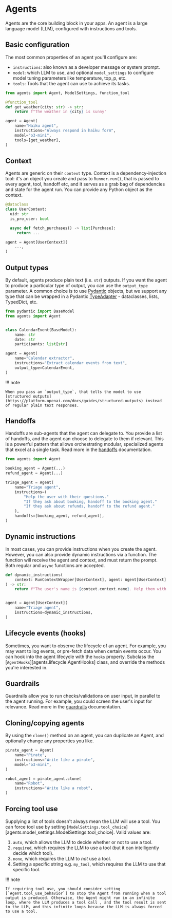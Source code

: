 # Agents

Agents are the core building block in your apps. An agent is a large language model (LLM), configured with instructions and tools.

## Basic configuration

The most common properties of an agent you'll configure are:

-   `instructions`: also known as a developer message or system prompt.
-   `model`: which LLM to use, and optional `model_settings` to configure model tuning parameters like temperature, top_p, etc.
-   `tools`: Tools that the agent can use to achieve its tasks.

```python
from agents import Agent, ModelSettings, function_tool

@function_tool
def get_weather(city: str) -> str:
    return f"The weather in {city} is sunny"

agent = Agent(
    name="Haiku agent",
    instructions="Always respond in haiku form",
    model="o3-mini",
    tools=[get_weather],
)
```

## Context

Agents are generic on their `context` type. Context is a dependency-injection tool: it's an object you create and pass to `Runner.run()`, that is passed to every agent, tool, handoff etc, and it serves as a grab bag of dependencies and state for the agent run. You can provide any Python object as the context.

```python
@dataclass
class UserContext:
  uid: str
  is_pro_user: bool

  async def fetch_purchases() -> list[Purchase]:
     return ...

agent = Agent[UserContext](
    ...,
)
```

## Output types

By default, agents produce plain text (i.e. `str`) outputs. If you want the agent to produce a particular type of output, you can use the `output_type` parameter. A common choice is to use [Pydantic](https://docs.pydantic.dev/) objects, but we support any type that can be wrapped in a Pydantic [TypeAdapter](https://docs.pydantic.dev/latest/api/type_adapter/) - dataclasses, lists, TypedDict, etc.

```python
from pydantic import BaseModel
from agents import Agent


class CalendarEvent(BaseModel):
    name: str
    date: str
    participants: list[str]

agent = Agent(
    name="Calendar extractor",
    instructions="Extract calendar events from text",
    output_type=CalendarEvent,
)
```

!!! note

    When you pass an `output_type`, that tells the model to use [structured outputs](https://platform.openai.com/docs/guides/structured-outputs) instead of regular plain text responses.

## Handoffs

Handoffs are sub-agents that the agent can delegate to. You provide a list of handoffs, and the agent can choose to delegate to them if relevant. This is a powerful pattern that allows orchestrating modular, specialized agents that excel at a single task. Read more in the [handoffs](handoffs.md) documentation.

```python
from agents import Agent

booking_agent = Agent(...)
refund_agent = Agent(...)

triage_agent = Agent(
    name="Triage agent",
    instructions=(
        "Help the user with their questions."
        "If they ask about booking, handoff to the booking agent."
        "If they ask about refunds, handoff to the refund agent."
    ),
    handoffs=[booking_agent, refund_agent],
)
```

## Dynamic instructions

In most cases, you can provide instructions when you create the agent. However, you can also provide dynamic instructions via a function. The function will receive the agent and context, and must return the prompt. Both regular and `async` functions are accepted.

```python
def dynamic_instructions(
    context: RunContextWrapper[UserContext], agent: Agent[UserContext]
) -> str:
    return f"The user's name is {context.context.name}. Help them with their questions."


agent = Agent[UserContext](
    name="Triage agent",
    instructions=dynamic_instructions,
)
```

## Lifecycle events (hooks)

Sometimes, you want to observe the lifecycle of an agent. For example, you may want to log events, or pre-fetch data when certain events occur. You can hook into the agent lifecycle with the `hooks` property. Subclass the [`AgentHooks`][agents.lifecycle.AgentHooks] class, and override the methods you're interested in.

## Guardrails

Guardrails allow you to run checks/validations on user input, in parallel to the agent running. For example, you could screen the user's input for relevance. Read more in the [guardrails](guardrails.md) documentation.

## Cloning/copying agents

By using the `clone()` method on an agent, you can duplicate an Agent, and optionally change any properties you like.

```python
pirate_agent = Agent(
    name="Pirate",
    instructions="Write like a pirate",
    model="o3-mini",
)

robot_agent = pirate_agent.clone(
    name="Robot",
    instructions="Write like a robot",
)
```

## Forcing tool use

Supplying a list of tools doesn't always mean the LLM will use a tool. You can force tool use by setting [`ModelSettings.tool_choice`][agents.model_settings.ModelSettings.tool_choice]. Valid values are:

1. `auto`, which allows the LLM to decide whether or not to use a tool.
2. `required`, which requires the LLM to use a tool (but it can intelligently decide which tool).
3. `none`, which requires the LLM to _not_ use a tool.
4. Setting a specific string e.g. `my_tool`, which requires the LLM to use that specific tool.

!!! note

    If requiring tool use, you should consider setting [`Agent.tool_use_behavior`] to stop the Agent from running when a tool output is produced. Otherwise, the Agent might run in an infinite loop, where the LLM produces a tool call , and the tool result is sent to the LLM, and this infinite loops because the LLM is always forced to use a tool.
